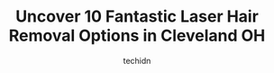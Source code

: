 ---
layout: ampstory
image: https://i0.wp.com/www.depkes.org/wp-content/uploads/2023/06/laser-hair-removal-0-in-cleveland-oh-1685776151.jpeg?resize=640,853
author: techidn
featured: false
description: Discover the impressive array of Laser Hair Removal options in Cleveland OH, where you can find 10 of the largest Laser Hair Removal establishments in the area. From renowned classics to hid
title: Uncover 10 Fantastic Laser Hair Removal Options in Cleveland OH
cover:
   title: Uncover 10 Fantastic Laser Hair Removal Options in Cleveland OH
   subtitle: Rickpate
   background: https://www.depkes.org/wp-content/uploads/2023/06/laser-hair-removal-0-in-cleveland-oh-1685776151.jpeg

pages: 
 - layout: thirds
   top: <h1>#1 Ideal Image Mayfield Heights</h1>
   bottom: "<p>I needed to reschedule due to a work conflict and ended up having to split my appointment into two sessions. The woman who did the rescheduling for me was excellent and d</p>"
   background: https://www.depkes.org/wp-content/uploads/2023/06/laser-hair-removal-1-in-cleveland-oh-1685776152.jpeg
   backgroundblur: true
 - layout: thirds
   top: <h1>#2 Milan Laser Hair Removal</h1>
   bottom: "<p>I have had such an amazing experience with Milan Laser! Being a person of color, I was hesitant with laser hair removal and the process but the staff at Milan Laser in Le</p>"
   background: https://www.depkes.org/wp-content/uploads/2023/06/laser-hair-removal-2-in-cleveland-oh-1685776152.jpeg
   cta:
      link: https://www.depkes.org/blog/uncover-10-fantastic-laser-hair-removal-options-in-cleveland-oh/
      text: Uncover 10 Fantastic Laser Hair Removal Options in Cleveland OH
 - layout: thirds
   top: <h1>#3 Derma Glow Med Spa</h1>
   bottom: "<p>22237 Lorain Rd, Fairview Park, OH 44126, United States</p>"
   background: https://www.depkes.org/wp-content/uploads/2023/06/laser-hair-removal-3-in-cleveland-oh-1685776153.jpeg
   cta:
      link: https://www.depkes.org/blog/uncover-10-fantastic-laser-hair-removal-options-in-cleveland-oh/
      text: Uncover 10 Fantastic Laser Hair Removal Options in Cleveland OH
 - layout: thirds
   top: <h1>#4 Docere Medical Spa & Laser Center</h1>
   bottom: "<p>10633 Pearl Rd # Down, Strongsville, OH 44136, United States</p>"
   background: https://images.unsplash.com/photo-1527067829737-402993088e6b?ixlib=rb-4.0.3&ixid=MnwxMjA3fDB8MHxwaG90by1wYWdlfHx8fGVufDB8fHx8&auto=format&fit=crop&w=640&h=853&q=80
   cta:
      link: https://www.depkes.org/blog/uncover-10-fantastic-laser-hair-removal-options-in-cleveland-oh/
      text: Uncover 10 Fantastic Laser Hair Removal Options in Cleveland OH
 - layout: thirds
   top: <h1>#5 Reflections Laser Spa</h1>
   bottom: "<p>12563 Pearl Rd, Strongsville, OH 44136, United States</p>"
   background: https://images.unsplash.com/photo-1552083974-186346191183?ixlib=rb-4.0.3&ixid=MnwxMjA3fDB8MHxwaG90by1wYWdlfHx8fGVufDB8fHx8&auto=format&fit=crop&w=640&h=853&q=80
   cta:
      link: https://www.depkes.org/blog/uncover-10-fantastic-laser-hair-removal-options-in-cleveland-oh/
      text: Uncover 10 Fantastic Laser Hair Removal Options in Cleveland OH
 - layout: thirds
   top: <h1>#6 Love Threading Bar, Microblading, Threading, and more</h1>
   bottom: "<p>6805 Detroit Ave, Cleveland, OH 44102, United States</p>"
   background: https://images.unsplash.com/photo-1510906594845-bc082582c8cc?ixlib=rb-4.0.3&ixid=MnwxMjA3fDB8MHxwaG90by1wYWdlfHx8fGVufDB8fHx8&auto=format&fit=crop&w=640&h=853&q=80
   cta:
      link: https://www.depkes.org/blog/uncover-10-fantastic-laser-hair-removal-options-in-cleveland-oh/
      text: Uncover 10 Fantastic Laser Hair Removal Options in Cleveland OH
 - layout: thirds
   top: <h1>#7 Timeless Laser & Skin Care</h1>
   bottom: "<p>29160 Center Ridge Rd Suite H, Westlake, OH 44145, United States</p>"
   background: https://images.unsplash.com/photo-1484589065579-248aad0d8b13?ixlib=rb-4.0.3&ixid=MnwxMjA3fDB8MHxwaG90by1wYWdlfHx8fGVufDB8fHx8&auto=format&fit=crop&w=640&h=853&q=80
   cta:
      link: https://www.depkes.org/blog/uncover-10-fantastic-laser-hair-removal-options-in-cleveland-oh/
      text: Uncover 10 Fantastic Laser Hair Removal Options in Cleveland OH
 - layout: thirds
   middle: Continue reading...
   background: https://images.unsplash.com/photo-1609083590460-7b8cc0ca65f8?ixlib=rb-4.0.3&ixid=MnwxMjA3fDB8MHxwaG90by1wYWdlfHx8fGVufDB8fHx8&auto=format&fit=crop&w=640&h=853&q=80
   cta:
      link: https://www.depkes.org/blog/uncover-10-fantastic-laser-hair-removal-options-in-cleveland-oh/
      text: Uncover 10 Fantastic Laser Hair Removal Options in Cleveland OH
      
---